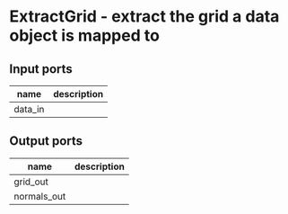 [headline]:<>
ExtractGrid - extract the grid a data object is mapped to
=========================================================
[headline]:<>
[inputPorts]:<>
Input ports
-----------
|name|description|
|-|-|
|data_in||


[inputPorts]:<>
[outputPorts]:<>
Output ports
------------
|name|description|
|-|-|
|grid_out||
|normals_out||


[outputPorts]:<>
[parameters]:<>

[parameters]:<>
